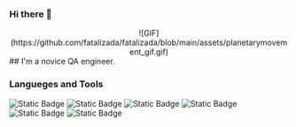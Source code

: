 ### Hi there 👋
<div style="text-align:center;"> 
![GIF](https://github.com/fatalizada/fatalizada/blob/main/assets/planetarymovement_gif.gif)
</div>
## I'm a novice QA engineer.

### Langueges and Tools
![Static Badge](https://img.shields.io/badge/-MYSQL-090909?style=for-the-badge&logo=MySQL&logoColor=087993)
![Static Badge](https://img.shields.io/badge/-jira-090909?style=for-the-badge&logo=jira&logoColor=2d88ff)
![Static Badge](https://img.shields.io/badge/-Postman-090909?style=for-the-badge&logo=Postman&logoColor=f27040)
![Static Badge](https://img.shields.io/badge/-python-090909?style=for-the-badge&logo=python&logoColor=ffd348)
![Static Badge](https://img.shields.io/badge/-DEVTOOLS-090909?style=for-the-badge&logo=googlechrome&logoColor=299648)
![Static Badge](https://img.shields.io/badge/-YouTrack-090909?style=for-the-badge&logo=YouTrack&logoColor=ff3790)